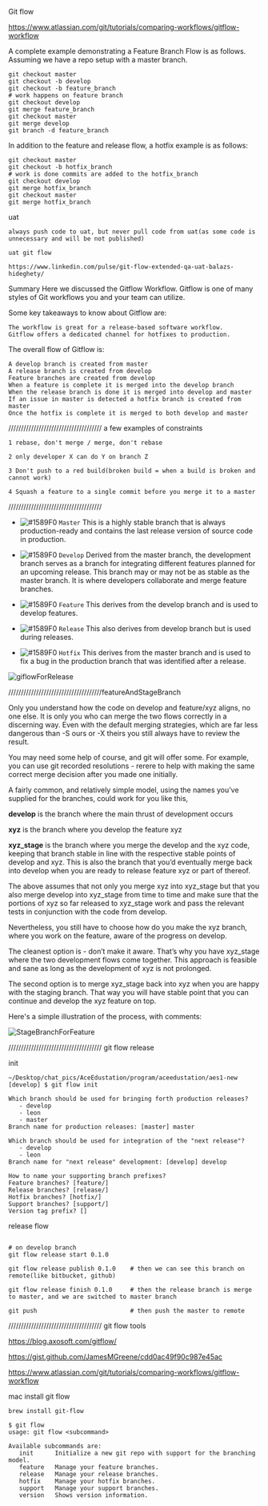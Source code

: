 
Git flow

https://www.atlassian.com/git/tutorials/comparing-workflows/gitflow-workflow


A complete example demonstrating a Feature Branch Flow is as follows. Assuming we have a repo setup with a master branch.

```
git checkout master
git checkout -b develop
git checkout -b feature_branch
# work happens on feature branch
git checkout develop
git merge feature_branch
git checkout master
git merge develop
git branch -d feature_branch
```


In addition to the feature and release flow, a hotfix example is as follows:

```
git checkout master
git checkout -b hotfix_branch
# work is done commits are added to the hotfix_branch
git checkout develop
git merge hotfix_branch
git checkout master
git merge hotfix_branch
```

uat
```
always push code to uat, but never pull code from uat(as some code is unnecessary and will be not published)

uat git flow

https://www.linkedin.com/pulse/git-flow-extended-qa-uat-balazs-hideghety/

```

Summary
Here we discussed the Gitflow Workflow. Gitflow is one of many styles of Git workflows you and your team can utilize.

Some key takeaways to know about Gitflow are:
```
The workflow is great for a release-based software workflow.
Gitflow offers a dedicated channel for hotfixes to production.
```

The overall flow of Gitflow is:
```
A develop branch is created from master
A release branch is created from develop
Feature branches are created from develop
When a feature is complete it is merged into the develop branch
When the release branch is done it is merged into develop and master
If an issue in master is detected a hotfix branch is created from master
Once the hotfix is complete it is merged to both develop and master
```

///////////////////////////////////// a few examples of constraints
```
1 rebase, don't merge / merge, don't rebase

2 only developer X can do Y on branch Z

3 Don't push to a red build(broken build = when a build is broken and cannot work)  

4 Squash a feature to a single commit before you merge it to a master
```
/////////////////////////////////////


- ![#1589F0](https://placehold.it/15/1589F0/000000?text=+) `Master` 
This is a highly stable branch that is always production-ready and contains the last release version of source code in production.


- ![#1589F0](https://placehold.it/15/1589F0/000000?text=+) `Develop` 
Derived from the master branch, the development branch serves as a branch for integrating different features planned for an upcoming release. This branch may or may not be as stable as the master branch. It is where developers collaborate and merge feature branches.


- ![#1589F0](https://placehold.it/15/1589F0/000000?text=+) `Feature` 
This derives from the develop branch and is used to develop features.



- ![#1589F0](https://placehold.it/15/1589F0/000000?text=+) `Release` 
This also derives from develop branch but is used during releases.


- ![#1589F0](https://placehold.it/15/1589F0/000000?text=+) `Hotfix` 
This derives from the master branch and is used to fix a bug in the production branch that was identified after a release.



![giflowForRelease](./pics/gitFlow-release.jpg)


/////////////////////////////////////featureAndStageBranch      

Only you understand how the code on develop and feature/xyz aligns, no one else. It is only you who can merge the two flows correctly in a discerning way. Even with the default merging strategies, which are far less dangerous than -S ours or -X theirs you still always have to review the result.

You may need some help of course, and git will offer some. For example, you can use git recorded resolutions - rerere to help with making the same correct merge decision after you made one initially.

A fairly common, and relatively simple model, using the names you’ve supplied for the branches, could work for you like this,

**develop** is the branch where the main thrust of development occurs

**xyz** is the branch where you develop the feature xyz

**xyz_stage** is the branch where you merge the develop and the xyz code, keeping that branch stable in line with the respective stable points of develop and xyz. This is also the branch that you’d eventually merge back into develop when you are ready to release feature xyz or part of thereof.


The above assumes that not only you merge xyz into xyz_stage but that you also merge develop into xyz_stage from time to time and make sure that the portions of xyz so far released to xyz_stage work and pass the relevant tests in conjunction with the code from develop.

Nevertheless, you still have to choose how do you make the xyz branch, where you work on the feature, aware of the progress on develop.

The cleanest option is - don’t make it aware. That’s why you have xyz_stage where the two development flows come together. This approach is feasible and sane as long as the development of xyz is not prolonged.

The second option is to merge xyz_stage back into xyz when you are happy with the staging branch. That way you will have stable point that you can continue and develop the xyz feature on top.

Here's a simple illustration of the process, with comments:


![StageBranchForFeature](./pics/featureStage.png)


/////////////////////////////////////
git flow release


init
```
~/Desktop/chat_pics/AceEdustation/program/aceedustation/aes1-new [develop] $ git flow init

Which branch should be used for bringing forth production releases?
   - develop
   - leon
   - master
Branch name for production releases: [master] master

Which branch should be used for integration of the "next release"?
   - develop
   - leon
Branch name for "next release" development: [develop] develop

How to name your supporting branch prefixes?
Feature branches? [feature/] 
Release branches? [release/] 
Hotfix branches? [hotfix/] 
Support branches? [support/] 
Version tag prefix? [] 

```

release flow
```

# on develop branch   
git flow release start 0.1.0  

git flow release publish 0.1.0    # then we can see this branch on remote(like bitbucket, github)

git flow release finish 0.1.0     # then the release branch is merge to master, and we are switched to master branch

git push                          # then push the master to remote

```



/////////////////////////////////////
git flow tools

https://blog.axosoft.com/gitflow/

https://gist.github.com/JamesMGreene/cdd0ac49f90c987e45ac

https://www.atlassian.com/git/tutorials/comparing-workflows/gitflow-workflow



mac install git flow
```
brew install git-flow
```

```
$ git flow
usage: git flow <subcommand>

Available subcommands are:
   init      Initialize a new git repo with support for the branching model.
   feature   Manage your feature branches.
   release   Manage your release branches.
   hotfix    Manage your hotfix branches.
   support   Manage your support branches.
   version   Shows version information.
```


